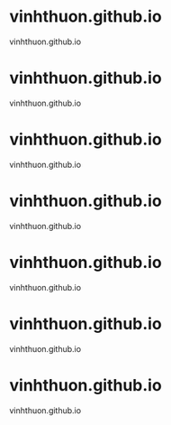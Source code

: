 # vinhthuon.github.io
vinhthuon.github.io
# vinhthuon.github.io
vinhthuon.github.io
# vinhthuon.github.io
vinhthuon.github.io
# vinhthuon.github.io
vinhthuon.github.io
# vinhthuon.github.io
vinhthuon.github.io
# vinhthuon.github.io
vinhthuon.github.io
# vinhthuon.github.io
vinhthuon.github.io
